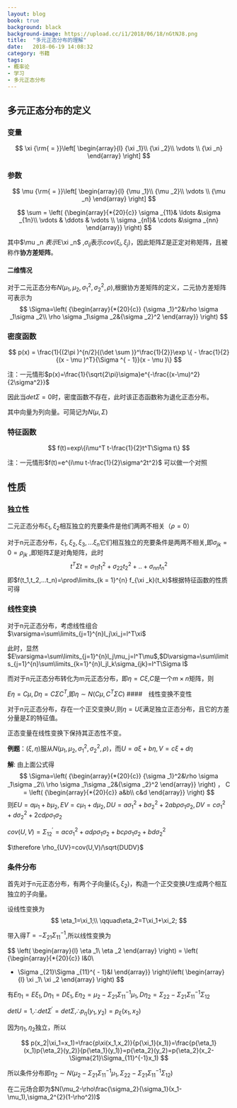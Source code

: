```yaml
---
layout: blog
book: true
background: black
background-image: https://upload.cc/i1/2018/06/18/nGtNJ8.png
title:  "多元正态分布的理解"
date:   2018-06-19 14:08:32
category: 书籍
tags:
- 概率论
- 学习
- 多元正态分布
---
```

## 多元正态分布的定义

### 变量

$$
\xi  {\rm{ = }}\left[ \begin{array}{l}
{\xi _1}\\
{\xi _2}\\
 \vdots \\
{\xi _n}
\end{array} \right]
$$
### 参数

$$
\mu  {\rm{ = }}\left[ \begin{array}{l}
{\mu _1}\\
{\mu _2}\\
 \vdots \\
{\mu _n}
\end{array} \right]
$$

$$
\sum  = \left( {\begin{array}{*{20}{c}}
\sigma _{11}& \ldots &\sigma _{1n}\\
 \vdots & \ddots & \vdots \\
\sigma _{n1}& \cdots &\sigma _{nn}
\end{array}} \right)
$$

其中$\mu _n $表示$E\xi _n$ ,$\sigma _{ij}$表示$cov(\xi_i,\xi_j)$，因此矩阵$\Sigma$是正定对称矩阵，且被称作**协方差矩阵**。

#### 二维情况

对于二元正态分布$N(\mu_1,\mu_2,\sigma_1^2,\sigma_2^2,\rho)$,根据协方差矩阵的定义，二元协方差矩阵可表示为
$$
\Sigma=\left( {\begin{array}{*{20}{c}}
{\sigma _1}^2&\rho \sigma _1\sigma _2\\
\rho \sigma _1\sigma _2&{\sigma _2}^2
\end{array}} \right)
$$

### 密度函数

$$
p(x) = \frac{1}{(2\pi )^{n/2}{(\det \sum )}^\frac{1}{2}}\exp \{  - \frac{1}{2}{(x - \mu )^T}{\Sigma ^{ - 1}}(x - \mu )\}
$$

注：一元情形$p(x)=\frac{1}{\sqrt{2\pi}\sigma}e^{-\frac{(x-\mu)^2}{2\sigma^2}}$

因此当$det\Sigma=0$时，密度函数不存在，此时该正态函数称为退化正态分布。

其中向量为列向量。可简记为$N(\mu,\Sigma)$ 

### 特征函数

$$
f(t)=exp\{i\mu^T t-\frac{1}{2}t^T\Sigma t\}
$$

注：一元情形$f(t)=e^{i\mu t-\frac{1}{2}\sigma^2t^2}$ 可以做一个对照

## 性质

### 独立性

二元正态分布$\xi_1,\xi_2$相互独立的充要条件是他们两两不相关（$\rho=0$）

对于n元正态分布，$\xi_1,\xi_2,\xi_3,...\xi_n$它们相互独立的充要条件是两两不相关,即$\sigma_{jk}=0=\rho_{jk}$ ,即矩阵$\Sigma$是对角矩阵，此时
$$
t^T\Sigma t=\sigma_{11}t_1^{2}+\sigma_{22}t_2^{2}+..+\sigma_{nn}t_n^{2}
$$
即$f(t_1,t_2,...t_n)=\prod\limits_{k = 1}^{n} f_{\xi _k}(t_k)$根据特征函数的性质可得

### 线性变换

对于n元正态分布，考虑线性组合$\varsigma=\sum\limits_{j=1}^{n}l_j\xi_j=l^T\xi$

此时，显然$E\varsigma=\sum\limits_{j=1}^{n}l_j\mu_j=l^T\mu$,$D\varsigma=\sum\limits_{j=1}^{n}\sum\limits_{k=1}^{n}l_jl_k\sigma_{jk}=l^T\Sigma l$

而对于n元正态分布转化为m元正态分布，即$\eta=C\xi$,$C$是一个$m\times n$矩阵，则

$E\eta=C\mu,D\eta=C\Sigma C^T$,即$\eta \sim N(C\mu,C^T\Sigma C)$
####　线性变换不变性

对于$n$元正态分布，存在一个正交变换$U$,则$\eta=U\xi$满足独立正态分布，且它的方差分量是$\Sigma$的特征值。

正态变量在线性变换下保持其正态性不变。

**例题**：$(\xi,\eta)$服从$N(\mu_1,\mu_2,\sigma_1^2,\sigma_2^2,\rho)$，而$U=a\xi+b\eta,V=c\xi+d\eta$

**解**: 由上面公式得
$$
\Sigma=\left( {\begin{array}{*{20}{c}}
{\sigma _1}^2&\rho \sigma _1\sigma _2\\
\rho \sigma _1\sigma _2&{\sigma _2}^2
\end{array}} \right)
，
C = \left( {\begin{array}{*{20}{c}}
a&b\\
c&d
\end{array}} \right)
$$
则$EU=a\mu_1+b\mu_2,EV=c\mu_1+d\mu_2,DU=a\sigma_1^2+b\sigma_2^2+2ab\rho \sigma_1\sigma_2,DV=c\sigma_1^2+d\sigma_2^2+2cd\rho \sigma_1\sigma_2$

$cov(U,V)=\Sigma^{'}_{12}=ac\sigma_1^2+ad\rho\sigma_1\sigma_2+bc\rho\sigma_1\sigma_2+bd\sigma_2^2$

$\therefore \rho_{UV}=cov(U,V)/\sqrt{DUDV}$

### 条件分布

首先对于n元正态分布，有两个子向量$(\xi_1,\xi_2)$，构造一个正交变换$U$生成两个相互独立的子向量。

设线性变换为
$$
\eta_1=\xi_1;\\
\qquad\eta_2=T\xi_1+\xi_2;
$$

带入得$T=-\Sigma_{21}\Sigma_{11}^{-1}$,所以线性变换为

$$
\left( \begin{array}{l}
\eta _1\\
\eta _2
\end{array} \right) = \left( {\begin{array}{*{20}{c}}
I&0\\
- \Sigma _{21}\Sigma _{11}^{ - 1}&I
\end{array}} \right)\left( \begin{array}{l}
\xi _1\\
\xi _2
\end{array} \right)
$$

有$E\eta_1=E\xi_1,D\eta_1=D\xi_1,E\eta_2=\mu_2-\Sigma_{21}\Sigma_{11}^{-1}\mu_1,D\eta_2=\Sigma_{22}-\Sigma_{21}\Sigma_{11}^{-1}\Sigma_{12}$

$detU=1,\therefore det\Sigma^{'}=det\Sigma,\therefore p_\eta(y_1,y_2)=p_\xi(x_1,x_2)$

因为$\eta_1,\eta_2$独立，所以

$$
p(x_2|\xi_1=x_1)=\frac{p\xi(x_1,x_2)}{p{\xi_1}(x_1)}=\frac{p{\eta_1}(x_1)p{\eta_2}(y_2)}{p{\eta_1}(y_1)}=p{\eta_2}(y_2)=p{\eta_2}(x_2-\Sigma{21}\Sigma_{11}^{-1}x_1)
$$

所以条件分布即$\eta_2\sim N(\mu_2-\Sigma_{21}\Sigma_{11}^{-1}\mu_1,\Sigma_{22}-\Sigma_{21}\Sigma_{11}^{-1}\Sigma_{12})$

在二元场合即为$N(\mu_2-\rho\frac{\sigma_2}{\sigma_1}(x_1-\mu_1),\sigma_2^{2}(1-\rho^2))$